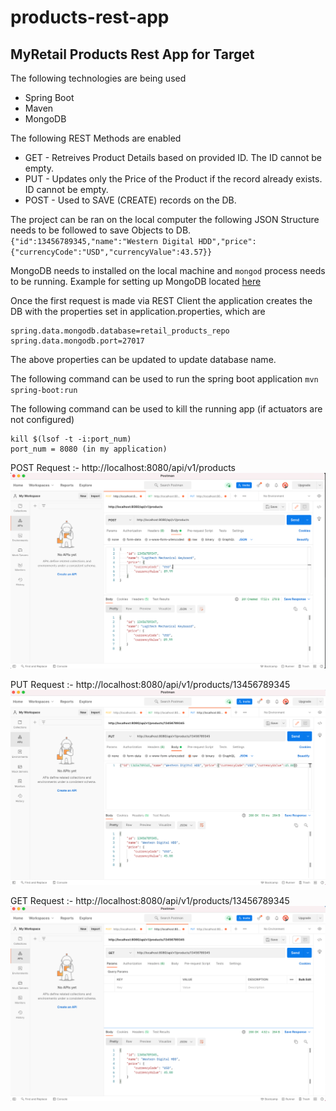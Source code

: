 # products-rest-app
## MyRetail Products Rest App for Target
The following technologies are being used

- Spring Boot 
- Maven 
- MongoDB

The following REST Methods are enabled

- GET - Retreives Product Details based on provided ID. The ID cannot be empty. 
- PUT - Updates only the Price of the Product if the record already exists. ID cannot be empty. 
- POST - Used to SAVE (CREATE) records on the DB. 

The project can be ran on the local computer the following JSON Structure needs to be followed to save Objects to DB. 
`{"id":13456789345,"name":"Western Digital HDD","price":{"currencyCode":"USD","currencyValue":43.57}}`

MongoDB needs to installed on the local machine and `mongod` process needs to be running. Example for setting up MongoDB located [here](https://zellwk.com/blog/local-mongodb/)

Once the first request is made via REST Client the application creates the DB with the properties set in application.properties, which are
```
spring.data.mongodb.database=retail_products_repo
spring.data.mongodb.port=27017
```
The above properties can be updated to update database name. 

The following command can be used to run the spring boot application
`mvn spring-boot:run`

The following command can be used to kill the running app (if actuators are not configured)
```
kill $(lsof -t -i:port_num)
port_num = 8080 (in my application)
```

POST Request :- http://localhost:8080/api/v1/products
![POST Request](/images/post-request.png)

PUT Request :- http://localhost:8080/api/v1/products/13456789345
![PUT Request](/images/put-request.png)

GET Request :- http://localhost:8080/api/v1/products/13456789345
![GET Request](/images/get-request.png)
